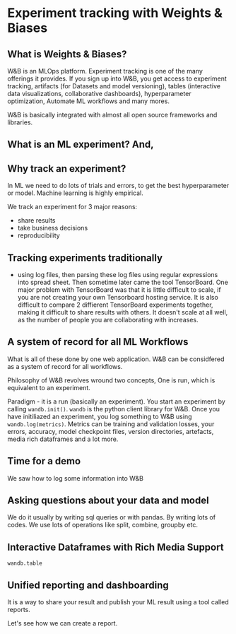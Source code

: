 # Experiment tracking with Weights & Biases

## What is Weights & Biases?

W&B is an MLOps platform. Experiment tracking is one of the many offerings it provides. If you sign up into W&B, you get access to experiment tracking, artifacts (for Datasets and model versioning), tables (interactive data visualizations, collaborative dashboards), hyperparameter optimization, Automate ML workflows and many mores.

W&B is basically integrated with almost all open source frameworks and libraries. 

## What is an ML experiment? And,

## Why track an experiment?

In ML we need to do lots of trials and errors, to get the best hyperparameter or model. Machine learning is highly empirical. 

We track an experiment for 3 major reasons: 
- share results
- take business decisions
- reproducibility

## Tracking experiments traditionally

- using log files, then parsing these log files using regular expressions into spread sheet. Then sometime later came the tool TensorBoard. One major problem with TensorBoard was that it is little difficult to scale, if you are not creating your own Tensorboard hosting service. It is also difficult to compare 2 diffierent TensorBoard experiments together, making it difficult to share results with others. It doesn't scale at all well, as the number of people you are collaborating with increases. 

## A system of record for all ML Workflows

What is all of these done by one web application. W&B can be considfered as a system of record for all workflows. 

Philosophy of W&B revolves wround two concepts, One is run, which is equivalent to an experiment. 

Paradigm - it is a run (basically an experiment). You start an experiment by calling `wandb.init()`. `wandb` is the python client library for W&B. Once you have initiliazed an experiment, you log something to W&B using `wandb.log(metrics)`. Metrics can be training and validation losses, your errors, accuracy, model checkpoint files, version directories, artefacts, media rich dataframes and a lot more.

## Time for a demo

We saw how to log some information into W&B

## Asking questions about your data and model 

We do it usually by writing sql queries or with pandas. By writing lots of codes. We use lots of operations like split, combine, groupby etc. 

## Interactive Dataframes with Rich Media Support 

`wandb.table`

## Unified reporting and dashboarding

It is a way to share your result and publish your ML result using a tool called reports. 

Let's see how we can create a report. 
